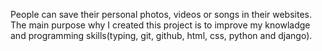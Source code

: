 People can save their personal photos, videos or songs in their websites. 
The main purpose why I created this project is to improve my knowladge and programming skills(typing, git, github, html, css, python and django).
